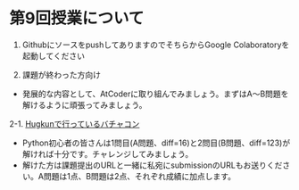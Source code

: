 # 第9回授業について

1. GithubにソースをpushしてありますのでそちらからGoogle Colaboratoryを起動してください

2. 課題が終わった方向け
- 発展的な内容として、AtCoderに取り組んでみましょう。まずはA〜B問題を解けるように頑張ってみましょう。

2-1. [Hugkunで行っているバチャコン](https://kenkoooo.com/atcoder/#/contest/show/a66d382a-ee2f-4754-afd4-548e2ff8e1c1)
- Python初心者の皆さんは1問目(A問題、diff=16)と2問目(B問題、diff=123)が解ければ十分です。チャレンジしてみましょう。
- 解けた方は課題提出のURLと一緒に私宛にsubmissionのURLもお送りください。A問題は1点、B問題は2点、それぞれ成績に加点します。
